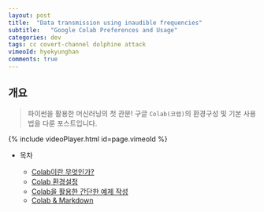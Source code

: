 ```yaml
---
layout: post
title:  "Data transmission using inaudible frequencies"
subtitle:   "Google Colab Preferences and Usage"
categories: dev
tags: cc covert-channel dolphine attack
vimeoId: hyekyunghan
comments: true
---
```


## 개요
> 파이썬을 활용한 머신러닝의 첫 관문! 구글 `Colab(코랩)`의 환경구성 및 기본 사용법을 다룬 포스트입니다.
  
  
  
{% include videoPlayer.html id=page.vimeoId %}
  
  
- 목차

	- [Colab이란 무엇인가?](#colab이란-무엇인가)
	- [Colab 환경설정](#colab-환경설정)
	- [Colab을 활용한 간단한 예제 작성](#colab을-활용한-간단한-예제-작성)
	- [Colab & Markdown](#colab--markdown)
